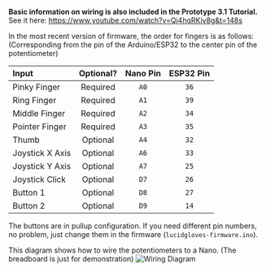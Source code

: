 **Basic information on wiring is also included in the Prototype 3.1 Tutorial.**  
See it here: https://www.youtube.com/watch?v=Qj4hqRKiy8g&t=148s

In the most recent version of firmware, the order for fingers is as follows: 
(Corresponding from the pin of the Arduino/ESP32 to the center pin of the potentiometer)

| Input           | Optional? | Nano Pin | ESP32 Pin |
|:--------------- |:---------:|:--------:|:---------:|
| Pinky Finger    | Required  | `A0`     | `36`      |
| Ring Finger     | Required  | `A1`     | `39`      |
| Middle Finger   | Required  | `A2`     | `34`      |
| Pointer Finger  | Required  | `A3`     | `35`      |
| Thumb           | Optional  | `A4`     | `32`      |
| Joystick X Axis | Optional  | `A6`     | `33`      |
| Joystick Y Axis | Optional  | `A7`     | `25`      |
| Joystick Click  | Optional  | `D7`     | `26`      |
| Button 1        | Optional  | `D8`     | `27`      |
| Button 2        | Optional  | `D9`     | `14`      |

The buttons are in pullup configuration.
If you need different pin numbers, no problem, just change them in the firmware (`lucidgloves-firmware.ino`).

This diagram shows how to wire the potentiometers to a Nano. (The breadboard is just for demonstration)
![Wiring Diagram](https://cdn.discordapp.com/attachments/784833028379770930/821538168984698880/unknown.png)